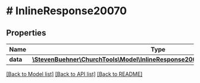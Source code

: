 # # InlineResponse20070

## Properties

Name | Type | Description | Notes
------------ | ------------- | ------------- | -------------
**data** | [**\StevenBuehner\ChurchTools\Model\InlineResponse20045DataTransactionPurposes[]**](InlineResponse20045DataTransactionPurposes.md) |  | [optional]

[[Back to Model list]](../../README.md#models) [[Back to API list]](../../README.md#endpoints) [[Back to README]](../../README.md)
